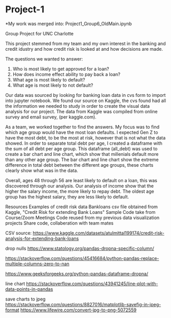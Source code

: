 # Project-1
*My work was merged into:
Project1_Group6_OldMain.ipynb

Group Project for UNC Charlotte 

This project stemmed from my team and my own interest in the banking and credit idustry and how credit risk is looked at and how decisions are made.

The questions we wanted to answer:
1. Who is most likely to get approved for a loan?
2. How does income effect ability to pay back a loan?
3. What age is most likely to default?
4. What age is most likely to not default?

Our data was sourced by looking for banking loan data in cvs form to import into jupyter notebook.
We found our source on Kaggle, the cvs found had all the information we needed to study in order to create the visual data analysis for our project.
The data from Kaggle was compiled from online survey and email survey, (per kaggle.com).

As a team, we worked together to find the answers.  My focus was to find which age group would have the most loan defaults.
I expected Gen Z to have the most debt, to be the most at risk, however that is not what the data showed.
In order to separate total debt per age, I created a dataframe with the sum of all debt per age group.
This dataframe (all_debt) was used to create a bar chart and line chart, which show that millenials default more than any other age group.
The bar chart and line chart show the extreme difference in total debt between the different age groups, these charts clearly show what was in the data.

Overall, ages 48 through 56 are least likely to default on a loan, this was discovered through our analysis. 
Our analysis of income show that the higher the salary income, the more likely to repay debt.
The oldest age group has the highest salary, they are less likely to default.

Resources
Examples of credit risk data Bankloans csv file obtained from Kaggle, "Credit Risk for extending Bank Loans"
Sample Code take from Course/Zoom Meetings
Code reused from my previous data visualization projects
Share code, collaberation  with team mates

CSV source: https://www.kaggle.com/datasets/atulmittal199174/credit-risk-analysis-for-extending-bank-loans

drop nulls
https://www.statology.org/pandas-dropna-specific-column/

https://stackoverflow.com/questions/45416684/python-pandas-replace-multiple-columns-zero-to-nan

https://www.geeksforgeeks.org/python-pandas-dataframe-dropna/

line chart
https://stackoverflow.com/questions/43941245/line-plot-with-data-points-in-pandas

save charts to jpeg
https://stackoverflow.com/questions/8827016/matplotlib-savefig-in-jpeg-format
https://www.lifewire.com/convert-jpg-to-png-5072559